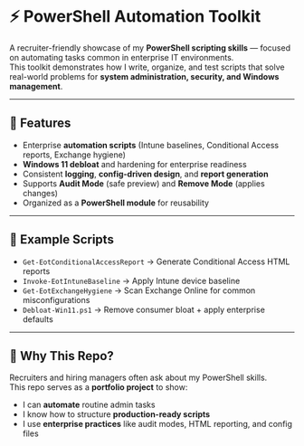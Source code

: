 # ⚡ PowerShell Automation Toolkit

A recruiter-friendly showcase of my **PowerShell scripting skills** — focused on automating tasks common in enterprise IT environments.  
This toolkit demonstrates how I write, organize, and test scripts that solve real-world problems for **system administration, security, and Windows management**.

---

## 🚀 Features
- Enterprise **automation scripts** (Intune baselines, Conditional Access reports, Exchange hygiene)
- **Windows 11 debloat** and hardening for enterprise readiness
- Consistent **logging**, **config-driven design**, and **report generation**
- Supports **Audit Mode** (safe preview) and **Remove Mode** (applies changes)
- Organized as a **PowerShell module** for reusability

---

## 📂 Example Scripts
- `Get-EotConditionalAccessReport` → Generate Conditional Access HTML reports  
- `Invoke-EotIntuneBaseline` → Apply Intune device baseline  
- `Get-EotExchangeHygiene` → Scan Exchange Online for common misconfigurations  
- `Debloat-Win11.ps1` → Remove consumer bloat + apply enterprise defaults  

---

## 🧰 Why This Repo?
Recruiters and hiring managers often ask about my PowerShell skills.  
This repo serves as a **portfolio project** to show:
- I can **automate** routine admin tasks
- I know how to structure **production-ready scripts**
- I use **enterprise practices** like audit modes, HTML reporting, and config files
